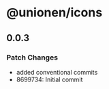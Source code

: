# @unionen/icons

## 0.0.3

### Patch Changes

- added conventional commits
- 8699734: Initial commit

